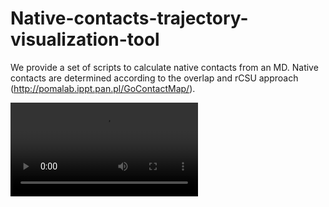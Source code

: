 # Native-contacts-trajectory-visualization-tool
We provide a set of scripts to calculate native contacts from an MD. Native contacts are determined according to the overlap and rCSU approach (http://pomalab.ippt.pan.pl/GoContactMap/).

![Ver el video](https://github.com/Multiscale-Modelling-of-Complex-Systems/Native-contacts-determination-from-MD/raw/main/native_contacts.mp4)

